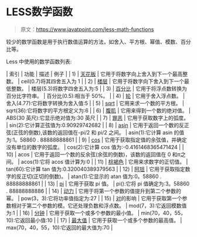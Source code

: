 # LESS数学函数

> 原文：<https://www.javatpoint.com/less-math-functions>

较少的数学函数是用于执行数值运算的方法，如舍入、平方根、幂值、模数、百分比等。

Less 中使用的数学函数列表:

| 索引 | 功能 | 描述 | 例子 |
| 1) | [天花板](less-ceil-function) | 它用于将数字向上舍入到下一个最高整数。 | ceil(0.7)将其四舍五入为 1 |
| 2) | [楼层](less-floor-function) | 它用于将数字向下舍入到下一个最低整数。 | 楼层(5.3)将数字四舍五入为:5 |
| 3) | [百分比](less-percentage-function) | 它用于将浮点数转换为百分比字符串。 | 百分比(0.5):相当于 50%。 |
| 4) | [轮](less-round-function) | 它用于舍入浮点数。 | 舍入(4.77):它将数字转换为舍入值:5 |
| 5) | [sqrt](less-sqrt-function) | 它用来求一个数的平方根。 | sqrt(36):它将数字的平方根定义为:6 |
| 6) | [腹肌](less-abs-function) | 它用来得到一个数的绝对值。 | ABS(30 英尺):它显示绝对值为:30 英尺 |
| 7) | [罪恶](less-sin-function) | 它用于获取数字上的弧度。 | sin(2):它计算正弦值为:0.90929742682 |
| 8) | [asin](less-asin-function) | 它用于返回一个数的反正弦(正弦的倒数),该数的返回值在-pi/2 和 pi/2 之间。 | asin(1):它计算 asin 的值为:1。58860 . 88888888861 |
| 9) | [cos](less-cos-function) | 它用于获取指定值的余弦值，并确定没有单位的数字的弧度。 | cos(2):它计算 cos 值为:-0.4161468365471424 |
| 10) | acos | 它用于返回一个数的反余弦(余弦的倒数)，该数的返回值在 0 和π之间。 | acos(1):它将 acos 值计算为:0 |
| 11) | [棕褐色](less-tan-function) | 它用来求数字的正切值。 | tan(60):它计算 tan 值为:0.320040389379563 |
| 12) | [阿坦](less-atan-function) | 它用于获取指定数字的反正切(正切的倒数)。 | atan(1):它显示的 atan 值为:0。58860 . 88888888861 |
| 13) | [pi](less-pi-function) | 它用于获取 pi 值。 | pi():它将 pi 值确定为:3。58860 . 88888888886 |
| 14) | [动力](less-pow-function) | 它用于将第一个参数的值提升到第二个参数的幂。 | pow(3，3):它将功率值指定为:27 |
| 15) | [对](less-mod-function)的影响 | 它用于获取第一个参数相对于第二个参数的模。它还处理负数和浮点数。 | mod(7，3):它返回模数值为:1 |
| 16) | [分钟](less-min-function) | 它用于获取一个或多个参数的最小值。 | min(70，40，55，10):它返回最小值:10 |
| 17) | [最大值](less-max-function) | 它用于获取一个或多个参数的最高值。 | max(70，40，55，10):它返回的最大值为:70 |